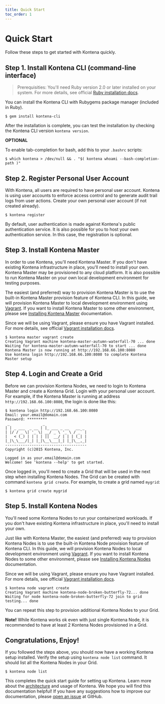 ```yaml
---
title: Quick Start
toc_order: 1
---
```


# Quick Start

Follow these steps to get started with Kontena quickly.

## Step 1. Install Kontena CLI (command-line interface)

> Prerequisities: You'll need Ruby version 2.0 or later installed on your system. For more details, see official [Ruby installation docs](https://www.ruby-lang.org/en/documentation/installation/).

You can install the Kontena CLI with Rubygems package manager (included in Ruby).

```
$ gem install kontena-cli
```

After the installation is complete, you can test the installation by checking the Kontena CLI version `kontena version`.

**OPTIONAL**

To enable tab-completion for bash, add this to your `.bashrc` scripts:

```
$ which kontena > /dev/null && . "$( kontena whoami --bash-completion-path )"
```

## Step 2. Register Personal User Account

With Kontena, all users are required to have personal user account. Kontena is using user accounts to enforce access control and to generate audit trail logs from user actions. Create your own personal user account (if not created already).

```
$ kontena register
```

By default, user authentication is made against Kontena's public authentication service. It is also possible for you to host your own authentication service. In this case, the registration is optional.

## Step 3. Install Kontena Master

In order to use Kontena, you'll need Kontena Master. If you don't have existing Kontena infrastructure in place, you'll need to install your own. Kontena Master may be provisioned to any cloud platform. It is also possible to run Kontena Master on your own local development environment for testing purposes.

The easiest (and preferred) way to provision Kontena Master is to use the built-in Kontena Master provision feature of Kontena CLI. In this guide, we will provision Kontena Master to local development environment using [Vagrant](https://www.vagrantup.com/). If you want to install Kontena Master to some other environment, please see [Installing Kontena Master](installing/master.md) documentation.

Since we will be using Vagrant, please ensure you have Vagrant installed. For more details, see official [Vagrant installation docs](https://docs.vagrantup.com/v2/installation/index.html).

```
$ kontena master vagrant create
Creating Vagrant machine kontena-master-autumn-waterfall-70 ... done
Waiting for kontena-master-autumn-waterfall-70 to start ... done
Kontena Master is now running at http://192.168.66.100:8080
Use kontena login http://192.168.66.100:8080 to complete Kontena Master setup
```

## Step 4. Login and Create a Grid

Before we can provision Kontena Nodes, we need to login to Kontena Master and create a Kontena Grid. Login with your personal user account. For example, if the Kontena Master is running at address `http://192.168.66.100:8080`, the login is done like this:

```
$ kontena login http://192.168.66.100:8080
Email: your.email@domain.com
Password: *********
 _               _
| | _ ___  _ __ | |_ ___ _ __   __ _
| |/ / _ \| '_ \| __/ _ \ '_ \ / _` |
|   < (_) | | | | ||  __/ | | | (_| |
|_|\_\___/|_| |_|\__\___|_| |_|\__,_|
-------------------------------------
Copyright (c)2015 Kontena, Inc.

Logged in as your.email@domain.com
Welcome! See 'kontena --help' to get started.
```

Once logged in, you'll need to create a Grid that will be used in the next step when installing Kontena Nodes. The Grid can be created with command `kontena grid create`. For example, to create a grid named `mygrid`:

```
$ kontena grid create mygrid
```

## Step 5. Install Kontena Nodes

You'll need some Kontena Nodes to run your containerized workloads. If you don't have existing Kontena infrastructure in place, you'll need to install your own.

Just like with Kontena Master, the easiest (and preferred) way to provision Kontena Nodes is to use the built-in Kontena Node provision feature of Kontena CLI. In this guide, we will provision Kontena Nodes to local development environment using [Vagrant](https://www.vagrantup.com/). If you want to install Kontena Nodes to some other environment, please see [Installing Kontena Nodes](installing/nodes.md) documentation.

Since we will be using Vagrant, please ensure you have Vagrant installed. For more details, see official [Vagrant installation docs](https://docs.vagrantup.com/v2/installation/index.html).

```
$ kontena node vagrant create
Creating Vagrant machine kontena-node-broken-butterfly-72... done
Waiting for node kontena-node-broken-butterfly-72 join to grid testing... done
```

You can repeat this step to provision additional Kontena Nodes to your Grid.

**Note!** While Kontena works ok even with just single Kontena Node, it is recommended to have at least 2 Kontena Nodes provisioned in a Grid.

## Congratulations, Enjoy!

If you followed the steps above, you should now have a working Kontena setup installed. Verify the setup using `kontena node list` command. It should list all the Kontena Nodes in your Grid.

```
$ kontena node list
```

This completes the quick start guide for setting up Kontena. Learn more about the [architecture](../core-concepts/architecture.md) and usage of Kontena. We hope you will find this documentation helpful! If you have any suggestions how to improve our documentation, please [open an issue](https://github.com/kontena/kontena/issues) at GitHub.
